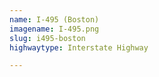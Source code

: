 ```yaml
---
name: I-495 (Boston)
imagename: I-495.png
slug: i495-boston
highwaytype: Interstate Highway

---
```

